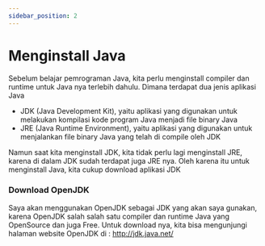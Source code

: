 ```yaml
---
sidebar_position: 2
---
```


# Menginstall Java

Sebelum belajar pemrograman Java, kita perlu menginstall compiler dan runtime untuk Java nya terlebih dahulu. Dimana terdapat dua jenis aplikasi Java

- JDK (Java Development Kit), yaitu aplikasi yang digunakan untuk melakukan kompilasi kode program Java menjadi file binary Java
- JRE (Java Runtime Environment), yaitu aplikasi yang digunakan untuk menjalankan file binary Java yang telah di compile oleh JDK

Namun saat kita menginstall JDK, kita tidak perlu lagi menginstall JRE, karena di dalam JDK sudah terdapat juga JRE nya. Oleh karena itu untuk menginstall Java, kita cukup download aplikasi JDK

### Download OpenJDK

Saya akan menggunakan OpenJDK sebagai JDK yang akan saya gunakan, karena OpenJDK salah salah satu compiler dan runtime Java yang OpenSource dan juga Free. Untuk download nya, kita bisa mengunjungi halaman website OpenJDK di : http://jdk.java.net/

